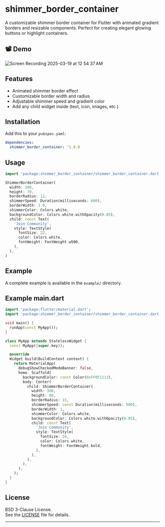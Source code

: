 # shimmer_border_container

A customizable shimmer border container for Flutter with animated gradient borders and resizable components. Perfect for creating elegant glowing buttons or highlight containers.

## 📽 Demo

![Screen Recording 2025-03-19 at 12 54 37 AM](https://github.com/user-attachments/assets/4caaae6e-9728-4c66-89fa-6958dcee1c45)

## Features

- Animated shimmer border effect
- Customizable border width and radius
- Adjustable shimmer speed and gradient color
- Add any child widget inside (text, icon, images, etc.)

## Installation

Add this to your `pubspec.yaml`:

```yaml
dependencies:
  shimmer_border_container: ^1.0.0
```

## Usage

```dart
import 'package:shimmer_border_container/shimmer_border_container.dart';

ShimmerBorderContainer(
  width: 280,
  height: 70,
  borderRadius: 12,
  shimmerSpeed: Duration(milliseconds: 600),
  borderWidth: 1.0,
  shimmerColor: Colors.white,
  backgroundColor: Colors.white.withOpacity(0.05),
  child: const Text(
    'Join Community',
    style: TextStyle(
      fontSize: 22,
      color: Colors.white,
      fontWeight: FontWeight.w500,
    ),
  ),
)
```

## Example

A complete example is available in the `example/` directory.

## Example main.dart

```dart
import 'package:flutter/material.dart';
import 'package:shimmer_border_container/shimmer_border_container.dart';

void main() {
  runApp(const MyApp());
}

class MyApp extends StatelessWidget {
  const MyApp({super.key});

  @override
  Widget build(BuildContext context) {
    return MaterialApp(
      debugShowCheckedModeBanner: false,
      home: Scaffold(
        backgroundColor: const Color(0xFF0F1113),
        body: Center(
          child: ShimmerBorderContainer(
            width: 300,
            height: 80,
            borderRadius: 15,
            shimmerSpeed: const Duration(milliseconds: 500),
            borderWidth: 1,
            shimmerColor: Colors.white,
            backgroundColor: Colors.white.withOpacity(0.05),
            child: const Text(
              'Join Community',
              style: TextStyle(
                fontSize: 24,
                color: Colors.white,
                fontWeight: FontWeight.bold,
              ),
            ),
          ),
        ),
      ),
    );
  }
}
```

## License

BSD 3-Clause License.  
See the [LICENSE](https://github.com/Drishtantranjan/shimmer_border_container/blob/main/LICENSE) file for details.

---
